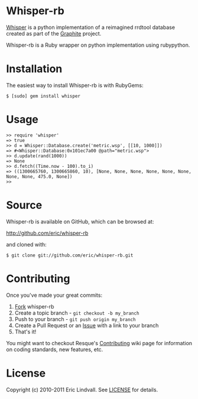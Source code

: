 # Whisper-rb

[Whisper][] is a python implementation of a reimagined rrdtool database created
as part of the [Graphite][] project.

Whisper-rb is a Ruby wrapper on python implementation using rubypython.

[Whisper]: http://graphite.wikidot.com/whisper
[Graphite]: http://graphite.wikidot.com/


# Installation

The easiest way to install Whisper-rb is with RubyGems:

    $ [sudo] gem install whisper


# Usage


    >> require 'whisper'
    => true
    >> d = Whisper::Database.create('metric.wsp', [[10, 1000]])
    => #<Whisper::Database:0x101ec7a00 @path="metric.wsp">
    >> d.update(rand(1000))
    => None
    >> d.fetch((Time.now - 100).to_i)
    => ((1300665760, 1300665860, 10), [None, None, None, None, None, None, None, None, 475.0, None])
    >>


# Source

Whisper-rb is available on GitHub, which can be browsed at:

<http://github.com/eric/whisper-rb>

and cloned with:

    $ git clone git://github.com/eric/whisper-rb.git


# Contributing

Once you've made your great commits:

 1. [Fork][fk] whisper-rb
 2. Create a topic branch - `git checkout -b my_branch`
 3. Push to your branch - `git push origin my_branch`
 4. Create a Pull Request or an [Issue][is] with a link to your branch
 5. That's it!

You might want to checkout Resque's [Contributing][cb] wiki page for information
on coding standards, new features, etc.


# License

Copyright (c) 2010-2011 Eric Lindvall. See [LICENSE][] for details.


[cb]: https://wiki.github.com/defunkt/resque/contributing
[fk]: http://help.github.com/forking/
[is]: https://github.com/eric/whisper-rb/issues
[LICENSE]: https://github.com/eric/whisper-rb/blob/master/LICENSE
